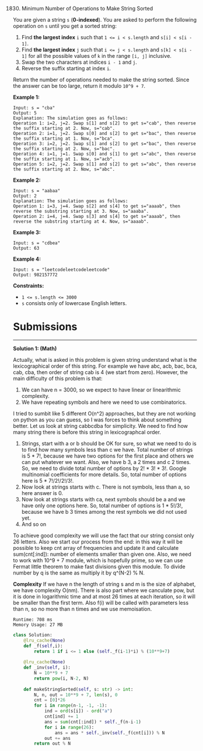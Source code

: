 1830. Minimum Number of Operations to Make String Sorted

You are given a string `s` (**0-indexed**). You are asked to perform the following operation on `s` until you get a sorted string:

1. Find **the largest index** `i` such that `1 <= i < s.length` and `s[i] < s[i - 1]`.
1. Find **the largest index** `j` such that `i <= j < s.length` and `s[k] < s[i - 1]` for all the possible values of `k` in the range `[i, j]` inclusive.
1. Swap the two characters at indices `i - 1` and `j`.
1. Reverse the suffix starting at index `i`.

Return the number of operations needed to make the string sorted. Since the answer can be too large, return it modulo `10^9 + 7`.

 

**Example 1:**
```
Input: s = "cba"
Output: 5
Explanation: The simulation goes as follows:
Operation 1: i=2, j=2. Swap s[1] and s[2] to get s="cab", then reverse the suffix starting at 2. Now, s="cab".
Operation 2: i=1, j=2. Swap s[0] and s[2] to get s="bac", then reverse the suffix starting at 1. Now, s="bca".
Operation 3: i=2, j=2. Swap s[1] and s[2] to get s="bac", then reverse the suffix starting at 2. Now, s="bac".
Operation 4: i=1, j=1. Swap s[0] and s[1] to get s="abc", then reverse the suffix starting at 1. Now, s="acb".
Operation 5: i=2, j=2. Swap s[1] and s[2] to get s="abc", then reverse the suffix starting at 2. Now, s="abc".
```

**Example 2:**
```
Input: s = "aabaa"
Output: 2
Explanation: The simulation goes as follows:
Operation 1: i=3, j=4. Swap s[2] and s[4] to get s="aaaab", then reverse the substring starting at 3. Now, s="aaaba".
Operation 2: i=4, j=4. Swap s[3] and s[4] to get s="aaaab", then reverse the substring starting at 4. Now, s="aaaab".
```

**Example 3:**
```
Input: s = "cdbea"
Output: 63
```

**Example 4:**
```
Input: s = "leetcodeleetcodeleetcode"
Output: 982157772
```

**Constraints:**

* `1 <= s.length <= 3000`
* `s` consists only of lowercase English letters.

# Submissions
---
**Solution 1: (Math)**

Actually, what is asked in this problem is given string understand what is the lexicographical order of this string. For example we have abc, acb, bac, bca, cab, cba, then order of string cab is 4 (we start from zero). However, the main difficulty of this problem is that:

1. We can have n = 3000, so we expect to have linear or linearithmic complexity.
1. We have repeating symbols and here we need to use combinatorics.

I tried to sumbit like 5 different O(n^2) approaches, but they are not working on python as you can guess, so I was forces to think about something better. Let us look at string cabbcdba for simplicity. We need to find how many string there is before this string in lexicographcal order.

1. Strings, start with a or b should be OK for sure, so what we need to do is to find how many symbols less than c we have. Total number of strings is 5 * 7!, because we have two options for the first place and others we can put whatever we want. Also, we have b 3, a 2 times and c 2 times. So, we need to divide total number of options by 2! * 3! * 3!. Google multinomial coefficients for more details. So, total number of options here is 5 * 7!/2!/2!/3!.
1. Now look at strings starts with c. There is not symbols, less than a, so here answer is 0.
1. Now look at strings starts with ca, next symbols should be a and we have only one options here. So, total number of options is 1 * 5!/3!, because we have b 3 times among the rest symbols we did not used yet.
1. And so on

To achieve good complexity we will use the fact that our string consist only 26 letters. Also we start our process from the end: in this way it will be possible to keep cnt array of frequencies and update it and calculate sum(cnt[:ind]): number of elements smaller than given one. Also, we need to work with 10^9 + 7 module, which is hopefully prime, so we can use Fermat little theorem to make fast divisions given this module. To divide number by q is the same as multiply it by q^(N-2) % N.

**Complexity**
If we have n the length of string s and m is the size of alphabet, we have complexity O(nm). There is also part where we canculate pow, but it is done in logarithmic time and at most 26 times at each iteration, so it will be smaller than the first term. Also f(i) will be called with parameters less than n, so no more than n times and we use memoisation.

```
Runtime: 708 ms
Memory Usage: 27 MB
```
```python
class Solution:
    @lru_cache(None)
    def _f(self,i):
        return 1 if i <= 1 else (self._f(i-1)*i) % (10**9+7)
    
    @lru_cache(None)
    def _inv(self, i):
        N = 10**9 + 7
        return pow(i, N-2, N)
    
    def makeStringSorted(self, s: str) -> int:
        N, n, out = 10**9 + 7, len(s), 0
        cnt = [0]*26
        for i in range(n-1, -1, -1):
            ind = ord(s[i]) - ord("a")
            cnt[ind] += 1
            ans = sum(cnt[:ind]) * self._f(n-i-1)
            for i in range(26):
                ans = ans * self._inv(self._f(cnt[i])) % N
            out += ans
        return out % N
```